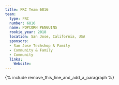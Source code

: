 ```yaml
---
title: FRC Team 6816
team:
  type: FRC
  number: 6816
  name: POPCORN PENGUINS
  rookie_year: 2018
  location: San Jose, California, USA
  sponsors:
  - San Jose Techshop & Family
  - Community & Family
  - Community
  links:
    Website:
---
```


{% include remove_this_line_and_add_a_paragraph %}